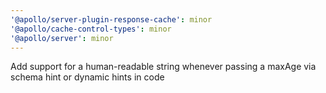 ```yaml
---
'@apollo/server-plugin-response-cache': minor
'@apollo/cache-control-types': minor
'@apollo/server': minor
---
```


Add support for a human-readable string whenever passing a maxAge via schema hint or dynamic hints in code
